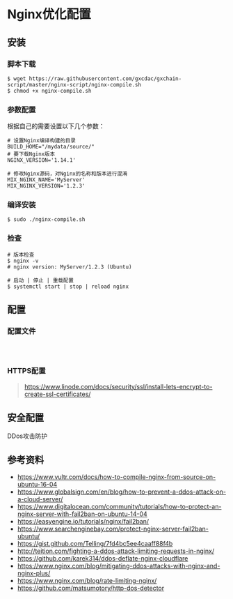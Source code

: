 # Nginx优化配置

## 安装

### 脚本下载

```shell
$ wget https://raw.githubusercontent.com/gxcdac/gxchain-script/master/nginx-script/nginx-compile.sh
$ chmod +x nginx-compile.sh
```

### 参数配置

根据自己的需要设置以下几个参数：

```shell
# 设置Nginx编译构建的目录
BUILD_HOME="/mydata/source/"
# 要下载Nginx版本
NGINX_VERSION='1.14.1'

# 修改Nginx源码，对Nginx的名称和版本进行混淆
MIX_NGINX_NAME='MyServer'
MIX_NGINX_VERSION='1.2.3'
```

### 编译安装

```shell
$ sudo ./nginx-compile.sh
```

### 检查

```shell
# 版本检查
$ nginx -v
# nginx version: MyServer/1.2.3 (Ubuntu)

# 启动 | 停止 | 重载配置
$ systemctl start | stop | reload nginx
```



## 配置

### 配置文件

```shell



```





### HTTPS配置

> https://www.linode.com/docs/security/ssl/install-lets-encrypt-to-create-ssl-certificates/





## 安全配置

DDos攻击防护











































## 参考资料

- https://www.vultr.com/docs/how-to-compile-nginx-from-source-on-ubuntu-16-04
- https://www.globalsign.com/en/blog/how-to-prevent-a-ddos-attack-on-a-cloud-server/
- https://www.digitalocean.com/community/tutorials/how-to-protect-an-nginx-server-with-fail2ban-on-ubuntu-14-04
- https://easyengine.io/tutorials/nginx/fail2ban/
- https://www.searchenginebay.com/protect-nginx-server-fail2ban-ubuntu/
- https://gist.github.com/Telling/7fd4bc5ee4caaff88f4b
- http://teition.com/fighting-a-ddos-attack-limiting-requests-in-nginx/
- https://github.com/karek314/ddos-deflate-nginx-cloudflare
- https://www.nginx.com/blog/mitigating-ddos-attacks-with-nginx-and-nginx-plus/
- https://www.nginx.com/blog/rate-limiting-nginx/
- https://github.com/matsumotory/http-dos-detector



